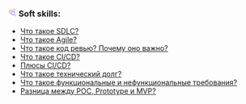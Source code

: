<h3>
  <img src="../assets/Soft-skills.png" width="16" height="16" />
  <span>Soft skills:</span>
</h3>

- [Что такое SDLC?](https://youtu.be/nTE4qvSvxXY?t=49)
- [Что такое Agile?](https://youtu.be/nTE4qvSvxXY?t=135)
- [Что такое код ревью? Почему оно важно?](https://youtu.be/nTE4qvSvxXY?t=217)
- [Что такое CI/CD?](https://youtu.be/nTE4qvSvxXY?t=307)
- [Плюсы CI/CD?](https://youtu.be/nTE4qvSvxXY?t=376)
- [Что такое технический долг?](https://youtu.be/nTE4qvSvxXY?t=440)
- [Что такое функциональные и нефункциональные требования?](https://youtu.be/nTE4qvSvxXY?t=526)
- [Разница между POC, Prototype и MVP?](https://youtu.be/nTE4qvSvxXY?t=607)
